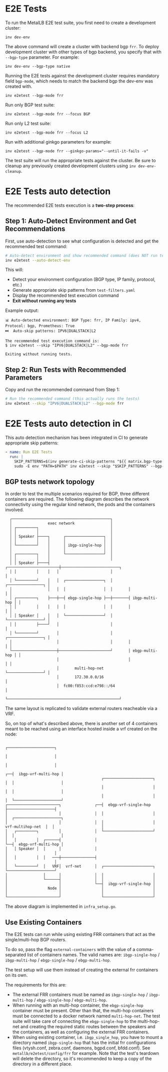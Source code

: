 # E2E Tests

To run the MetalLB E2E test suite, you first need to create a development cluster:

```
inv dev-env
```

The above command will create a cluster with backend bgp `frr`. To deploy development cluster
with other types of bgp backend, you specify that with `--bgp-type` parameter. For example:

```
inv dev-env --bgp-type native
```

Running the E2E tests against the development cluster requires mandatory field `bgp-mode`, which needs
to match the backend bgp the dev-env was created with.

```
inv e2etest --bgp-mode frr
```

Run only BGP test suite:

```
inv e2etest --bgp-mode frr --focus BGP
```

Run only L2 test suite:

```
inv e2etest --bgp-mode frr --focus L2
```

Run with additional ginkgo parameters for example:

```
inv e2etest --bgp-mode frr --ginkgo-params="--until-it-fails -v"
```

The test suite will run the appropriate tests against the cluster.
Be sure to cleanup any previously created development clusters using `inv dev-env-cleanup`.


# E2E Tests auto detection

The recommended E2E tests execution is a **two-step process**:

## Step 1: Auto-Detect Environment and Get Recommendations

First, use auto-detection to see what configuration is detected and get the recommended test command:

```bash
# Auto-detect environment and show recommended command (does NOT run tests)
inv e2etest --auto-detect-env
```

This will:
- Detect your environment configuration (BGP type, IP family, protocol, etc.)
- Generate appropriate skip patterns from `test-filters.yaml`
- Display the recommended test execution command
- **Exit without running any tests**

Example output:
```
📊 Auto-detected environment: BGP Type: frr, IP Family: ipv4, Protocol: bgp, Prometheus: True
⏭️  Auto-skip patterns: IPV6|DUALSTACK|L2

The recommended test execution command is:
$ inv e2etest --skip "IPV6|DUALSTACK|L2" --bgp-mode frr

Exiting without running tests.
```

## Step 2: Run Tests with Recommended Parameters

Copy and run the recommended command from Step 1:

```bash
# Run the recommended command (this actually runs the tests)
inv e2etest --skip "IPV6|DUALSTACK|L2" --bgp-mode frr
```

# E2E Tests auto detection in CI

This auto detection mechanism has been integrated in CI to generate appropriate skip patterns:

```yaml
- name: Run E2E Tests
  run: |
    SKIP_PATTERNS=$(inv generate-ci-skip-patterns "${{ matrix.bgp-type }}" "${{ matrix.ip-family }}")
    sudo -E env "PATH=$PATH" inv e2etest --skip "$SKIP_PATTERNS" --bgp-mode ${{ matrix.bgp-type }}
```

## BGP tests network topology

In order to test the multiple scenarios required for BGP, three different containers are required.
The following diagram describes the network connectivity using the regular kind network, the pods
and the containers involved.

```
  ┌────────────────────────────────────────────┐
  │                exec network                │
  │ ┌─────────┐                                │
  │ │         │                                │
  │ │ Speaker ├────┐      ┌─────────────────┐  │
  │ │         │    │      │                 │  │
  │ └─────────┘    │      │ ibgp-single-hop │  │
  │                │      │                 │  │
  │ ┌─────────┐    │      └─────────────────┘  │
  │ │         │    │                           │
  │ │ Speaker ├────┤   ┌───────────────────────┼──────────────────────────┐
  │ │         │    │   │                       │                          │
  │ └─────────┘    │   │  ┌─────────────────┐  │       ┌────────────────┐ │
  │                │   │  │                 │  │       │                │ │
  │ ┌─────────┐    ├───┼──┤ ebgp-single-hop ├──┼───────┤ ibgp-multi-hop │ │
  │ │         │    │   │  │                 │  │       │                │ │
  │ │ Speaker │    │   │  └─────────────────┘  │       └────────────────┘ │
  │ │         ├────┘   │                       │                          │
  │ └─────────┘        │                       │       ┌────────────────┐ │
  │                    │                       │       │                │ │
  └────────────────────┼───────────────────────┘       │ ebgp-multi-hop │ │
                       │                               │                │ │
                       │       multi-hop-net           └────────────────┘ │
                       │       172.30.0.0/16                              │
                       │  fc00:f853:ccd:e798::/64                         │
                       └──────────────────────────────────────────────────┘
```

The same layout is replicated to validate external routers reacheable via a VRF.

So, on top of what's described above, there is another set of 4 containers meant
to be reached using an interface hosted inside a vrf created on the node:

```none
                                                                                           ┌─────────────────────┐
                                                                                           │                     │
                                                                                           │                     │
                                                                                        ┌──┤  ibgp-vrf-multi-hop │
                                           ┌──────────────────────┐                     │  │                     │
                                           │                      │                     │  │                     │
                                           │                      │                     │  └─────────────────────┘
┌───────────────────────┐               ┌──┤  ebgp-vrf-single-hop ├─────────────────────┤
│                       │               │  │                      │                     │  ┌─────────────────────┐
│                       │               │  │                      │   vrf-multihop-net  │  │                     │
│   ┌─────────┐         │               │  └──────────────────────┘                     │  │                     │
│   │         │  ┌──────┤               │                                               └──┤  ebgp-vrf-multi-hop │
│   │ Speaker │  │      │               │                                                  │                     │
│   │         │  │   ───┼───────────────┤                                                  │                     │
│   └─────────┘  │   VRF│  vrf-net      │  ┌──────────────────────┐                        └─────────────────────┘
│                │      │               │  │                      │
│                └──────┤               │  │                      │
│                       │               └──┤  ibgp-vrf-single-hop │
│                  Node │                  │                      │
│                       │                  │                      │
└───────────────────────┘                  └──────────────────────┘

```


The above diagram is implemented in `infra_setup.go`.

## Use Existing Containers

The E2E tests can run while using existing FRR containers that act as the single/multi-hop BGP routers.

To do so, pass the flag `external-containers` with the value of a comma-separated list of containers names.
The valid names are: `ibgp-single-hop` / `ibgp-multi-hop` / `ebgp-single-hop` / `ebgp-multi-hop`.

The test setup will use them instead of creating the external frr containers on its own.

The requirements for this are:
- The external FRR containers must be named as `ibgp-single-hop` / `ibgp-multi-hop` / `ebgp-single-hop` / `ebgp-multi-hop`.
- When running with an multi-hop container, the `ebgp-single-hop` container must be present.
Other than that, the multi-hop containers must be connected to a docker network named
`multi-hop-net`. The test suite will take care of connecting the `ebgp-single-hop` to the multi-hop-net and creating the required static routes between the speakers and the containers, as well as configuring the external FRR containers.
- When using existing container, i.e. `ibgp_single_hop`, you have to mount a directory named `ibgp-single-hop`
that has the initial frr configurations files (vtysh.conf, zebra.conf, daemons, bgpd.conf, bfdd.conf).
See `metallb/e2etest/config/frr` for example.
Note that the test's teardown will delete the directory, so it's recommended to keep a copy of the directory in a different place.
